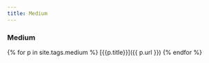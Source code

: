 ```yaml
---
title: Medium
---
```

### Medium

{% for p in site.tags.medium %}
  [{{p.title}}]({{ p.url }})
{% endfor %}
